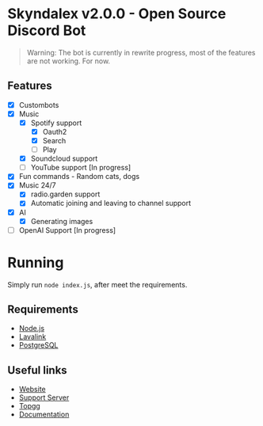 # Skyndalex v2.0.0 - Open Source Discord Bot

> Warning: The bot is currently in rewrite progress, most of the features are not working. For now.

## Features

-   [x] Custombots
-   [x] Music
    -   [x] Spotify support
        -   [x] Oauth2
        -   [x] Search
        -   [ ] Play
    -   [x] Soundcloud support
    -   [ ] YouTube support [In progress]
-   [x] Fun commands - Random cats, dogs
-   [x] Music 24/7
    -   [x] radio.garden support
    -   [x] Automatic joining and leaving to channel support
-   [x] AI
    -   [x] Generating images
-   [ ] OpenAI Support [In progress]

# Running

Simply run `node index.js`, after meet the requirements.

## Requirements

-   [Node.js](https://nodejs.org/en/)
-   [Lavalink](https://lavalink.dev/getting-started/index.html)
-   [PostgreSQL](https://www.postgresql.org/download/)

## Useful links

-   [Website](https://skyndalex.xyz)
-   [Support Server](https://discord.gg/kKaZAsW5fh)
-   [Topgg](https://top.gg/bot/1059594156839809074)
-   [Documentation](https://docs.skyndalex.xyz)
